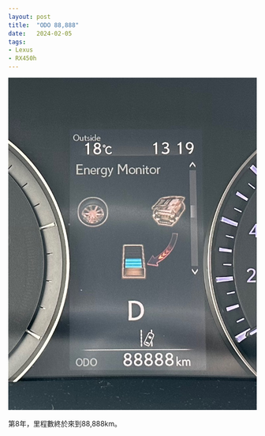 ```yaml
---
layout: post
title:  "ODO 88,888"
date:   2024-02-05
tags:
- Lexus
- RX450h
---
```

![ODO](/media/2024-02-05-ODO-88888km.jpeg)

第8年，里程數終於來到88,888km。